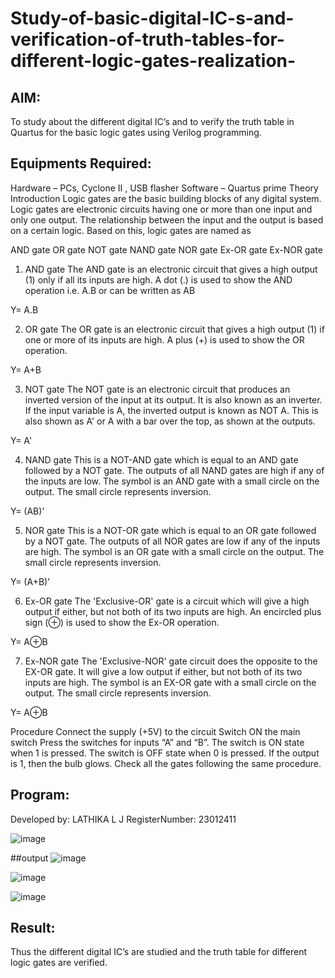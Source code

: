 # Study-of-basic-digital-IC-s-and-verification-of-truth-tables-for-different-logic-gates-realization-
 ## AIM:
To study about the different digital IC’s and to verify the truth table in Quartus for the basic logic gates using Verilog programming.

## Equipments Required:
Hardware – PCs, Cyclone II , USB flasher
Software – Quartus prime
Theory
Introduction
Logic gates are the basic building blocks of any digital system. Logic gates are electronic circuits having one or more than one input and only one output. The relationship between the input and the output is based on a certain logic. Based on this, logic gates are named as

AND gate
OR gate
NOT gate
NAND gate
NOR gate
Ex-OR gate
Ex-NOR gate
1) AND gate
The AND gate is an electronic circuit that gives a high output (1) only if all its inputs are high. A dot (.) is used to show the AND operation i.e. A.B or can be written as AB

Y= A.B

2) OR gate
The OR gate is an electronic circuit that gives a high output (1) if one or more of its inputs are high. A plus (+) is used to show the OR operation.

Y= A+B

3) NOT gate
The NOT gate is an electronic circuit that produces an inverted version of the input at its output. It is also known as an inverter. If the input variable is A, the inverted output is known as NOT A. This is also shown as A' or A with a bar over the top, as shown at the outputs.

Y= A'

4) NAND gate
This is a NOT-AND gate which is equal to an AND gate followed by a NOT gate. The outputs of all NAND gates are high if any of the inputs are low. The symbol is an AND gate with a small circle on the output. The small circle represents inversion.

Y= (AB)’

5) NOR gate
This is a NOT-OR gate which is equal to an OR gate followed by a NOT gate. The outputs of all NOR gates are low if any of the inputs are high. The symbol is an OR gate with a small circle on the output. The small circle represents inversion.

Y= (A+B)’

6) Ex-OR gate
The 'Exclusive-OR' gate is a circuit which will give a high output if either, but not both of its two inputs are high. An encircled plus sign (⊕) is used to show the Ex-OR operation.

Y= A⊕B

7) Ex-NOR gate
The 'Exclusive-NOR' gate circuit does the opposite to the EX-OR gate. It will give a low output if either, but not both of its two inputs are high. The symbol is an EX-OR gate with a small circle on the output. The small circle represents inversion.

Y= A⊕B

Procedure
Connect the supply (+5V) to the circuit
Switch ON the main switch
Press the switches for inputs “A” and “B”. The switch is ON state when 1 is pressed. The switch is OFF state when 0 is pressed.
If the output is 1, then the bulb glows.
Check all the gates following the same procedure.

## Program:
Developed by: LATHIKA L J
RegisterNumber: 23012411

![image](https://github.com/Lathika2006/Study-of-basic-digital-IC-s-and-verification-of-truth-tables-for-different-logic-gates-realization-/assets/148959215/3731c5ec-b7e1-436f-9a3e-5317ff1e92f7)

##output
![image](https://github.com/Lathika2006/Study-of-basic-digital-IC-s-and-verification-of-truth-tables-for-different-logic-gates-realization-/assets/148959215/1c58a04a-bd07-4808-ac95-25eab8d4bdbe)

![image](https://github.com/Lathika2006/Study-of-basic-digital-IC-s-and-verification-of-truth-tables-for-different-logic-gates-realization-/assets/148959215/70a8f8c6-2d00-4ed5-b7e5-6e953b6b10d6)

![image](https://github.com/Lathika2006/Study-of-basic-digital-IC-s-and-verification-of-truth-tables-for-different-logic-gates-realization-/assets/148959215/46026958-5bd4-4bec-ba73-b3e67bbaefe0)




## Result:
Thus the different digital IC’s are studied and the truth table for different logic gates are verified.
